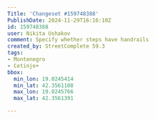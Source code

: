 ```yaml
---
Title: 'Changeset #159748388'
PublishDate: 2024-11-29T16:16:10Z
id: 159748388
user: Nikita Ushakov
comment: Specify whether steps have handrails
created_by: StreetComplete 59.3
tags:
- Montenegro
- Cetinje+
bbox:
  min_lon: 19.0245414
  min_lat: 42.3561108
  max_lon: 19.0245766
  max_lat: 42.3561391

---
```

